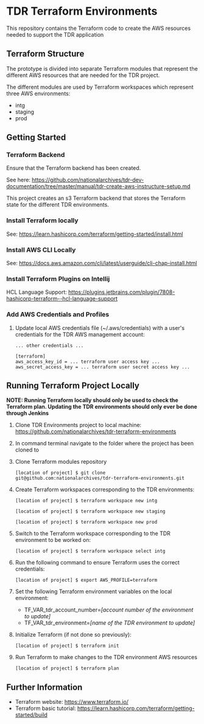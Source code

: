 # TDR Terraform Environments

This repository contains the Terraform code to create the AWS resources needed to support the TDR application

## Terraform Structure

The prototype is divided into separate Terraform modules that represent the different AWS resources that are needed for the TDR project.

The different modules are used by Terraform workspaces which represent three AWS environments:

* intg
* staging
* prod

## Getting Started

### Terraform Backend

Ensure that the Terraform backend has been created.

See here: https://github.com/nationalarchives/tdr-dev-documentation/tree/master/manual/tdr-create-aws-instructure-setup.md

This project creates an s3 Terraform backend that stores the Terraform state for the different TDR environments.

### Install Terraform locally

See: https://learn.hashicorp.com/terraform/getting-started/install.html

### Install AWS CLI Locally

See: https://docs.aws.amazon.com/cli/latest/userguide/cli-chap-install.html

### Install Terraform Plugins on Intellij

HCL Language Support: https://plugins.jetbrains.com/plugin/7808-hashicorp-terraform--hcl-language-support

### Add AWS Credentials and Profiles

1. Update local AWS credentials file (~/.aws/credentials) with a user's credentials for the TDR AWS management account:

   ```
   ... other credentials ...

   [terraform]
   aws_access_key_id = ... terraform user access key ...
   aws_secret_access_key = ... terraform user secret access key ...
   ```
   
## Running Terraform Project Locally

**NOTE: Running Terraform locally should only be used to check the Terraform plan. Updating the TDR environments should only ever be done through Jenkins**

1. Clone TDR Environments project to local machine: https://github.com/nationalarchives/tdr-terraform-environments

2. In command terminal navigate to the folder where the project has been cloned to

3. Clone Terraform modules repository
   ```
   [location of project] $ git clone git@github.com:nationalarchives/tdr-terraform-environments.git
   ```

4. Create Terraform workspaces corresponding to the TDR environments:

   ```
   [location of project] $ terraform workspace new intg
   
   [location of project] $ terraform workspace new staging
   
   [location of project] $ terraform workspace new prod
   ```
5. Switch to the Terraform workspace corresponding to the TDR environment to be worked on:

   ```
   [location of project] $ terraform workspace select intg
   ```
   
6. Run the following command to ensure Terraform uses the correct credentials:

   ```
   [location of project] $ export AWS_PROFILE=terraform
   ```
      
7. Set the following Terraform environment variables on the local environment:

    * TF_VAR_tdr_account_number=*[account number of the environment to update]*
    * TF_VAR_tdr_environment=*[name of the TDR environment to update]*
     
8. Initialize Terraform (if not done so previously):

   ```
   [location of project] $ terraform init   
   ```
   
9. Run Terraform to make changes to the TDR environment AWS resources

   ```
   [location of project] $ terraform plan
   ```
## Further Information

* Terraform website: https://www.terraform.io/
* Terraform basic tutorial: https://learn.hashicorp.com/terraform/getting-started/build

